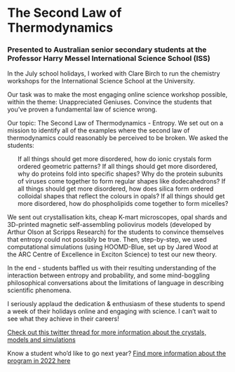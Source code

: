 <h1>The Second Law of Thermodynamics</h1>
<h3> Presented to Australian senior secondary students at the Professor Harry Messel International Science School (ISS)</h3>


In the July school holidays, I worked with Clare Birch to run the chemistry workshops for the International Science School at the University. 

Our task was to make the most engaging online science workshop possible, within the theme: Unappreciated Geniuses. Convince the students that you’ve proven a fundamental law of science wrong.

Our topic: The Second Law of Thermodynamics - Entropy. We set out on a mission to identify all of the examples where the second law of thermodynamics could reasonably be perceived to be broken. We asked the students:

<ul>
  If all things should get more disordered, how do ionic crystals form ordered geometric patterns?
  If all things should get more disordered, why do proteins fold into specific shapes? Why do the protein subunits of viruses come together to form regular shapes like dodecahedrons?
  If all things should get more disordered, how does silica form ordered colloidal shapes that reflect the colours in opals?
  If all things should get more disordered, how do phospholipids come together to form micelles?
</ul>

We sent out crystallisation kits, cheap K-mart microscopes, opal shards and 3D-printed magnetic self-assembling poliovirus models (developed by Arthur Olson at Scripps Research) for the students to convince themselves that entropy could not possibly be true. Then, step-by-step, we used computational simulations (using HOOMD-Blue, set up by Jared Wood at the ARC Centre of Excellence in Exciton Science) to test our new theory.

In the end - students baffled us with their resulting understanding of the interaction between entropy and probability, and some mind-boggling philosophical conversations about the limitations of language in describing scientific phenomena. 

I seriously applaud the dedication & enthusiasm of these students to spend a week of their holidays online and engaging with science. I can’t wait to see what they achieve in their careers!

[Check out this twitter thread for more information about the crystals, models and simulations](https://twitter.com/clarejtbirch/status/1414850606032850948?s=21) 

Know a student who’d like to go next year? [Find more information about the program in 2022 here](https://www.sydney.edu.au/science/industry-and-community/community-engagement/international-science-school.html) 
